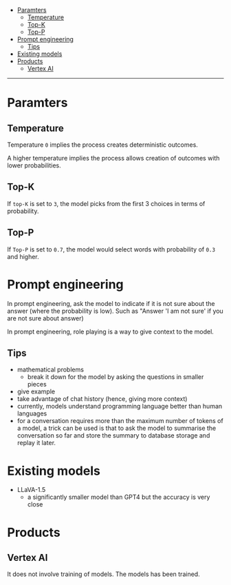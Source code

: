- [Paramters](#paramters)
  * [Temperature](#temperature)
  * [Top-K](#top-k)
  * [Top-P](#top-p)
- [Prompt engineering](#prompt-engineering)
  * [Tips](#tips)
- [Existing models](#existing-models)
- [Products](#products)
  * [Vertex AI](#vertex-ai)
____


# Paramters

## Temperature

Temperature `0` implies the process creates deterministic outcomes.

A higher temperature implies the process allows creation of outcomes with lower
probabilities.

## Top-K

If `top-K` is set to `3`, the model picks from the first 3 choices in terms of
probability.

## Top-P

If `Top-P` is set to `0.7`, the model would select words with probability of
`0.3` and higher.

# Prompt engineering

In prompt engineering, ask the model to indicate if it is not sure about the
answer (where the probability is low). Such as "Answer 'I am not sure' if you
are not sure about answer)

In prompt engineering, role playing is a way to give context to the model.

## Tips

- mathematical problems
  * break it down for the model by asking the questions in smaller pieces
- give example
- take advantage of chat history (hence, giving more context)
- currently, models understand programming language better than human languages
- for a conversation requires more than the maximum number of tokens of a model,
  a trick can be used is that to ask the model to summarise the conversation so
  far and store the summary to database storage and replay it later.

# Existing models

- LLaVA-1.5
  * a significantly smaller model than GPT4 but the accuracy is very close

# Products

## Vertex AI

It does not involve training of models. The models has been trained.

